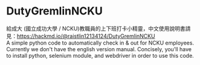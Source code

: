 # DutyGremlinNCKU

給成大 (國立成功大學 / NCKU)教職員的上下班打卡小精靈，中文使用說明書請見：https://hackmd.io/@raistlin12134124/DutyGremlinNCKU
<br/>A simple python code to automatically check in &amp; out for NCKU employees. Currently we don't have the english version manual. Concisely, you'll have to install python, selenium module, and webdriver in order to use this code.
